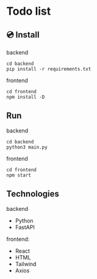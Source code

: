 # Todo list

## 💿 Install
backend
```shell
cd backend
pip install -r requirements.txt
```

frontend

```shell
cd frontend
npm install -D
```

## Run
backend
```shell
cd backend
python3 main.py
```
frontend
```shell
cd frontend
npm start
```

## Technologies
backend
- Python
- FastAPI

frontend:
- React
- HTML
- Tailwind
- Axios
